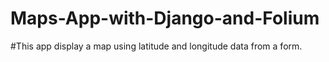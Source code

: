 # Maps-App-with-Django-and-Folium

#This app display a map using latitude and longitude data from a form.
